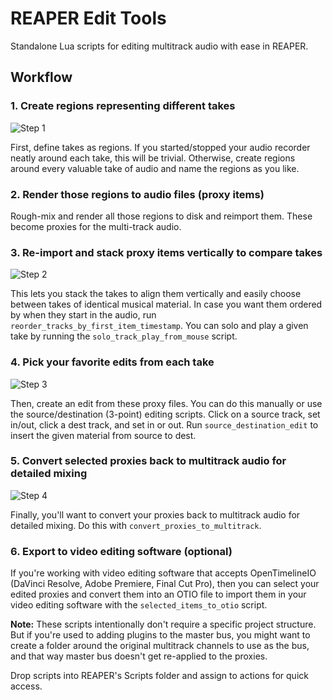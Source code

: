 # REAPER Edit Tools

Standalone Lua scripts for editing multitrack audio with ease in REAPER.

## Workflow

### 1. Create regions representing different takes
![Step 1](1.png)

First, define takes as regions. If you started/stopped your audio recorder neatly around each take, this will be trivial. Otherwise, create regions around every valuable take of audio and name the regions as you like.

### 2. Render those regions to audio files (proxy items)

Rough-mix and render all those regions to disk and reimport them. These become proxies for the multi-track audio.

### 3. Re-import and stack proxy items vertically to compare takes
![Step 2](2.png)

This lets you stack the takes to align them vertically and easily choose between takes of identical musical material. In case you want them ordered by when they start in the audio, run `reorder_tracks_by_first_item_timestamp`. You can solo and play a given take by running the `solo_track_play_from_mouse` script.

### 4. Pick your favorite edits from each take
![Step 3](3.png)

Then, create an edit from these proxy files. You can do this manually or use the source/destination (3-point) editing scripts. Click on a source track, set in/out, click a dest track, and set in or out. Run `source_destination_edit` to insert the given material from source to dest.

### 5. Convert selected proxies back to multitrack audio for detailed mixing
![Step 4](4.png)

Finally, you'll want to convert your proxies back to multitrack audio for detailed mixing. Do this with `convert_proxies_to_multitrack`.

### 6. Export to video editing software (optional)

If you're working with video editing software that accepts OpenTimelineIO (DaVinci Resolve, Adobe Premiere, Final Cut Pro), then you can select your edited proxies and convert them into an OTIO file to import them in your video editing software with the `selected_items_to_otio` script.

**Note:** These scripts intentionally don't require a specific project structure. But if you're used to adding plugins to the master bus, you might want to create a folder around the original multitrack channels to use as the bus, and that way master bus doesn't get re-applied to the proxies.

Drop scripts into REAPER's Scripts folder and assign to actions for quick access.